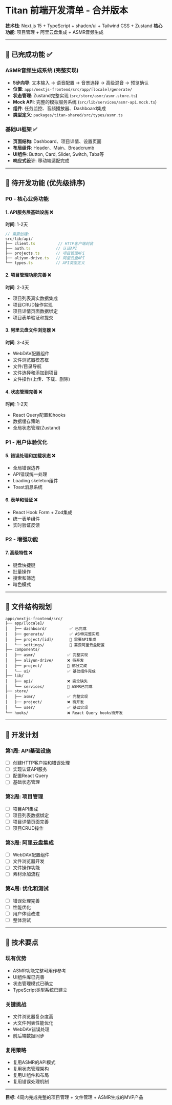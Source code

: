 # Titan 前端开发清单 - 合并版本

**技术栈**: Next.js 15 + TypeScript + shadcn/ui + Tailwind CSS + Zustand
**核心功能**: 项目管理 + 阿里云盘集成 + ASMR音频生成

---

## 🎵 已完成功能 ✅

### ASMR音频生成系统 (完整实现)

- **5步向导**: 文本输入 → 语音配置 → 音景选择 → 高级混音 → 预览确认
- **位置**: `apps/nextjs-frontend/src/app/[locale]/generate/`
- **状态管理**: Zustand完整实现 (`src/store/asmr/asmr.store.ts`)
- **Mock API**: 完整的模拟服务系统 (`src/lib/services/asmr-api.mock.ts`)
- **组件**: 任务监控、音频播放器、Dashboard集成
- **类型定义**: `packages/titan-shared/src/types/asmr.ts`

### 基础UI框架 ✅

- **页面结构**: Dashboard、项目详情、设置页面
- **布局组件**: Header、Main、Breadcrumb
- **UI组件**: Button, Card, Slider, Switch, Tabs等
- **响应式设计**: 移动端适配完成

---

## 🚧 待开发功能 (优先级排序)

### P0 - 核心业务功能

#### 1. API服务层基础设施 ❌

**时间**: 1-2天

```typescript
// 需要创建:
src/lib/api/
├── client.ts          // HTTP客户端封装
├── auth.ts           // 认证API
├── projects.ts       // 项目管理API
├── aliyun-drive.ts   // 阿里云盘API
└── types.ts          // API类型定义
```

#### 2. 项目管理功能完善 ❌

**时间**: 2-3天

- 项目列表真实数据集成
- 项目CRUD操作实现
- 项目详情页面数据绑定
- 项目表单验证和提交

#### 3. 阿里云盘文件浏览器 ❌

**时间**: 3-4天

- WebDAV配置组件
- 文件浏览器模态框
- 文件/目录导航
- 文件选择和添加到项目
- 文件操作(上传、下载、删除)

#### 4. 状态管理完善 ❌

**时间**: 1-2天

- React Query配置和hooks
- 数据缓存策略
- 全局状态管理(Zustand)

### P1 - 用户体验优化

#### 5. 错误处理和加载状态 ❌

- 全局错误边界
- API错误统一处理
- Loading skeleton组件
- Toast消息系统

#### 6. 表单和验证 ❌

- React Hook Form + Zod集成
- 统一表单组件
- 实时验证反馈

### P2 - 增强功能

#### 7. 高级特性 ❌

- 键盘快捷键
- 批量操作
- 搜索和筛选
- 暗色模式

---

## 📁 文件结构规划

```
apps/nextjs-frontend/src/
├── app/[locale]/
│   ├── dashboard/          ✅ 已完成
│   ├── generate/           ✅ ASMR完整实现
│   ├── project/[id]/       🔄 需要API集成
│   └── settings/           🔄 需要阿里云盘配置
├── components/
│   ├── asmr/              ✅ 完整实现
│   ├── aliyun-drive/      ❌ 待开发
│   ├── project/           🔄 部分完成
│   └── ui/                ✅ 基础组件完成
├── lib/
│   ├── api/               ❌ 完全缺失
│   └── services/          🔄 ASMR已完成
├── store/
│   ├── asmr/              ✅ 完整实现
│   ├── project/           ❌ 待开发
│   └── user/              ✅ 基础实现
└── hooks/                 ❌ React Query hooks待开发
```

---

## 🎯 开发计划

### 第1周: API基础设施

- [ ] 创建HTTP客户端和错误处理
- [ ] 实现认证API服务
- [ ] 配置React Query
- [ ] 基础状态管理

### 第2周: 项目管理

- [ ] 项目API集成
- [ ] 项目列表数据绑定
- [ ] 项目详情页面完善
- [ ] 项目CRUD操作

### 第3周: 阿里云盘集成

- [ ] WebDAV配置组件
- [ ] 文件浏览器开发
- [ ] 文件操作功能
- [ ] 素材添加流程

### 第4周: 优化和测试

- [ ] 错误处理完善
- [ ] 性能优化
- [ ] 用户体验改进
- [ ] 整体测试

---

## 🔧 技术要点

### 现有优势

- ASMR功能完整可用作参考
- UI组件库已完善
- 状态管理模式已确立
- TypeScript类型系统已建立

### 关键挑战

- 文件浏览器复杂度高
- 大文件列表性能优化
- WebDAV错误处理
- 前后端数据同步

### 复用策略

- 复用ASMR的API模式
- 复用状态管理架构
- 复用UI组件和布局
- 复用错误处理机制

---

**目标**: 4周内完成完整的项目管理 + 文件管理 + ASMR生成的MVP产品
